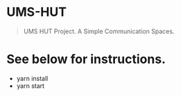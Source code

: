 # UMS-HUT

> UMS HUT Project. 
> A Simple Communication Spaces.

# See below for instructions.
* yarn install
* yarn start
